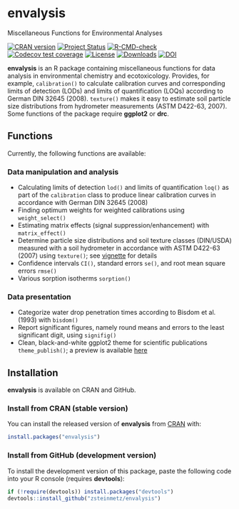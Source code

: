 # envalysis

Miscellaneous Functions for Environmental Analyses

<!-- badges: start -->
[![CRAN version](https://www.r-pkg.org/badges/version/envalysis)](https://CRAN.R-project.org/package=envalysis) 
[![Project Status](https://www.repostatus.org/badges/latest/active.svg)](https://www.repostatus.org/#active)
[![R-CMD-check](https://github.com/zsteinmetz/envalysis/actions/workflows/R-CMD-check.yaml/badge.svg)](https://github.com/zsteinmetz/envalysis/actions/workflows/R-CMD-check.yaml)
[![Codecov test coverage](https://codecov.io/gh/zsteinmetz/envalysis/branch/main/graph/badge.svg)](https://app.codecov.io/gh/zsteinmetz/envalysis?branch=main)
[![License](https://img.shields.io/badge/license-GPL--3-blue.svg)](https://www.gnu.org/licenses/gpl-3.0)
[![Downloads](https://cranlogs.r-pkg.org/badges/grand-total/envalysis)](https://CRAN.R-project.org/package=envalysis)
[![DOI](https://img.shields.io/badge/shortDOI-10/ft9p-blue.svg)](https://doi.org/10.5281/ZENODO.1240304)
<!-- badges: end -->

**envalysis** is an R package containing miscellaneous functions for data
analysis in environmental chemistry and ecotoxicology. Provides, for example,
`calibration()` to calculate calibration curves and corresponding limits of
detection (LODs) and limits of quantification (LOQs) according to German DIN
32645 (2008). `texture()` makes it easy to estimate soil particle size
distributions from hydrometer measurements (ASTM D422-63, 2007).
Some functions of the package require **ggplot2** or **drc**.

## Functions

Currently, the following functions are available:

### Data manipulation and analysis

* Calculating limits of detection `lod()` and limits of quantification `loq()`
  as part of the `calibration` class to produce linear calibration curves
  in accordance with German DIN 32645 (2008)
* Finding optimum weights for weighted calibrations using `weight_select()`
* Estimating matrix effects (signal suppression/enhancement) with `matrix_effect()`
* Determine particle size distributions and soil texture classes (DIN/USDA)
  measured with a soil hydrometer in accordance with ASTM D422-63 (2007) using
  `texture()`; see
  [vignette](https://htmlpreview.github.io/?https://github.com/zsteinmetz/envalysis/blob/master/vignettes/texture.html)
  for details
* Confidence intervals `CI()`, standard errors `se()`, and root mean square
  errors `rmse()`
* Various sorption isotherms `sorption()`

### Data presentation

* Categorize water drop penetration times according to Bisdom et al. (1993)
  with `bisdom()`
* Report significant figures, namely round means and errors to the least
  significant digit, using `signifig()`
* Clean, black-and-white ggplot2 theme for scientific publications
  `theme_publish()`; a preview is available
  [here](https://htmlpreview.github.io/?https://github.com/zsteinmetz/envalysis/blob/master/vignettes/theme_publish.html)

## Installation

**envalysis** is available on CRAN and GitHub.

### Install from CRAN (stable version)

You can install the released version of **envalysis** from
[CRAN](https://CRAN.R-project.org) with:

```r
install.packages("envalysis")
```

### Install from GitHub (development version)

To install the development version of this package, paste the following code
into your R console (requires **devtools**):

```r
if (!require(devtools)) install.packages("devtools")
devtools::install_github("zsteinmetz/envalysis")
```
